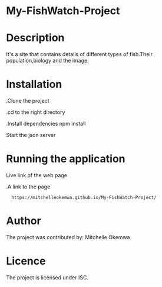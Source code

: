 # My-FishWatch-Project

# Description

It's a site that contains details of different types of fish.Their population,biology and the image.

# Installation

.Clone the project

.cd to the right directory 

.Install dependencies
   npm install

   Start the json server

   # Running the application

Live link of the web page

.A link to the page
   
      https://mitchelleokemwa.github.io/My-FishWatch-Project/
                  

   # Author
   
   The project was contributed by: Mitchelle Okemwa

   # Licence

   The project is licensed under ISC.
   

